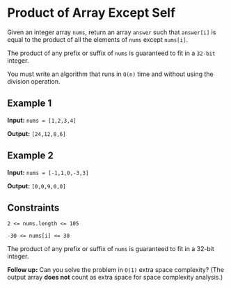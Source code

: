 # Product of Array Except Self

Given an integer array `nums`, return an array `answer` such that `answer[i]` is equal to the product of all the elements of `nums` except `nums[i]`.

The product of any prefix or suffix of `nums` is guaranteed to fit in a `32-bit` integer.

You must write an algorithm that runs in `O(n)` time and without using the division operation.

## Example 1

**Input:** `nums = [1,2,3,4]`

**Output:** `[24,12,8,6]`

## Example 2

**Input:** `nums = [-1,1,0,-3,3]`

**Output:** `[0,0,9,0,0]`

## Constraints

`2 <= nums.length <= 105`

`-30 <= nums[i] <= 30`

The product of any prefix or suffix of `nums` is guaranteed to fit in a 32-bit integer.

**Follow up:** Can you solve the problem in `O(1)` extra space complexity? (The output array **does not** count as extra space for space complexity analysis.)
